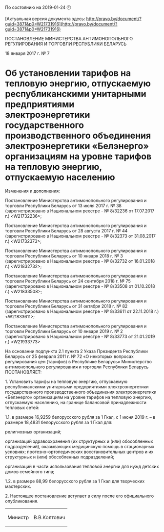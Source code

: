 По состоянию на 2019-01-24 &#x1F550;

[Актуальная версия документа здесь: http://pravo.by/document/?guid=3871&p0=W21731916](http://pravo.by/document/?guid=3871&p0=W21731916)

<p>ПОСТАНОВЛЕНИЕ МИНИСТЕРСТВА АНТИМОНОПОЛЬНОГО РЕГУЛИРОВАНИЯ И ТОРГОВЛИ РЕСПУБЛИКИ БЕЛАРУСЬ</p>
<p>18 января 2017 г. № 7</p>
<h1>Об установлении тарифов на тепловую энергию, отпускаемую республиканскими унитарными предприятиями электроэнергетики государственного производственного объединения электроэнергетики «Белэнерго» организациям на уровне тарифов на тепловую энергию, отпускаемую населению</h1>
<p>Изменения и дополнения:</p>
<p>Постановление Министерства антимонопольного регулирования и торговли Республики Беларусь от 13 июля 2017 г. № 38 (зарегистрировано в Национальном реестре - № 8/32236 от 17.07.2017 г.) &lt;W21732236&gt;;</p>
<p>Постановление Министерства антимонопольного регулирования и торговли Республики Беларусь от 28 августа 2017 г. № 44 (зарегистрировано в Национальном реестре - № 8/32373 от 31.08.2017 г.) &lt;W21732373&gt;;</p>
<p>Постановление Министерства антимонопольного регулирования и торговли Республики Беларусь от 10 января 2018 г. № 3 (зарегистрировано в Национальном реестре - № 8/32732 от 16.01.2018 г.) &lt;W21832732&gt;;</p>
<p>Постановление Министерства антимонопольного регулирования и торговли Республики Беларусь от 24 сентября 2018 г. № 75 (зарегистрировано в Национальном реестре - № 8/33508 от 01.10.2018 г.) &lt;W21833508&gt;;</p>
<p>Постановление Министерства антимонопольного регулирования и торговли Республики Беларусь от 31 октября 2018 г. № 82 (зарегистрировано в Национальном реестре - № 8/33611 от 22.11.2018 г.) &lt;W21833611&gt;;</p>
<p>Постановление Министерства антимонопольного регулирования и торговли Республики Беларусь от 10 января 2019 г. № 2 (зарегистрировано в Национальном реестре - № 8/33773 от 21.01.2019 г.) &lt;W21933773&gt;</p>
<p></p>
<p>На основании подпункта 2.1 пункта 2 Указа Президента Республики Беларусь от 25 февраля 2011 г. № 72 «О некоторых вопросах регулирования цен (тарифов) в Республике Беларусь» Министерство антимонопольного регулирования и торговли Республики Беларусь ПОСТАНОВЛЯЕТ:</p>
<p>1. Установить тарифы на тепловую энергию, отпускаемую республиканскими унитарными предприятиями электроэнергетики государственного производственного объединения электроэнергетики «Белэнерго» организациям на уровне тарифов на тепловую энергию, отпускаемую населению, на границе балансовой принадлежности тепловых сетей:</p>
<p>1.1. в размере 16,9259 белорусского рубля за 1 Гкал, с 1 июня 2019 г. – в размере 18,4831 белорусского рубля за 1 Гкал для:</p>
<p>религиозных организаций;</p>
<p>организаций здравоохранения (их структурных и (или) обособленных подразделений), оказывающих медицинскую помощь в стационарных условиях; протезно-ортопедических восстановительных центров и их структурных и (или) обособленных подразделений;</p>
<p>организаций в части использования тепловой энергии для нужд детских домов семейного типа;</p>
<p>1.2. в размере 88,99 белорусского рубля за 1 Гкал для творческих мастерских.</p>
<p>2. Настоящее постановление вступает в силу после его официального опубликования.</p>
<p></p>
<table><tr>
<td><p>Министр</p></td>
<td><p>В.В.Колтович</p></td>
</tr></table>
<p></p>